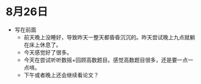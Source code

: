 # 8月26日

- 写在前面
  - 前天晚上没睡好，导致昨天一整天都昏昏沉沉的。昨天尝试晚上九点就躺在床上休息了。
  - 今天感觉好了很多。
  - 今天在尝试听听数摇+回顾高数题目。感觉高数题目很多，还是要一点一点啃。
  - 下午或者晚上还会继续看论文？